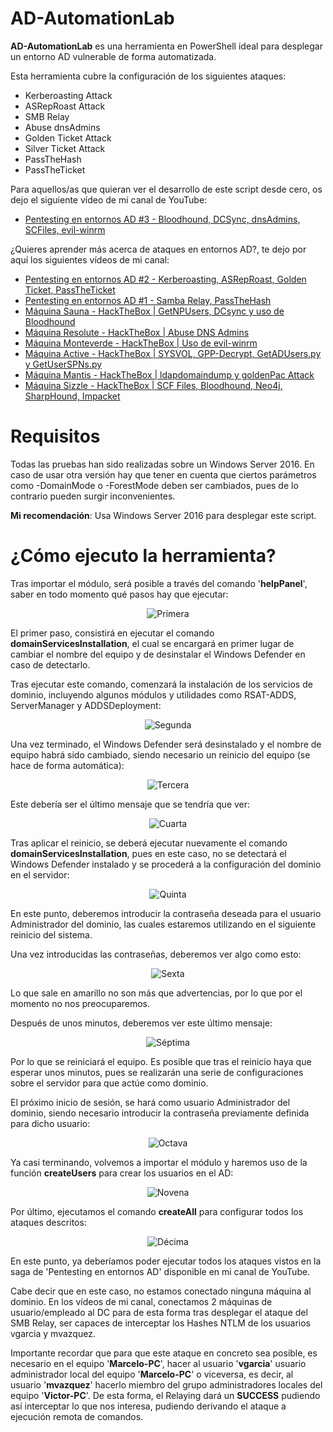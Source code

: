 # AD-AutomationLab

**AD-AutomationLab** es una herramienta en PowerShell ideal para desplegar un entorno AD vulnerable de forma automatizada.

Esta herramienta cubre la configuración de los siguientes ataques:

* Kerberoasting Attack
* ASRepRoast Attack
* SMB Relay
* Abuse dnsAdmins
* Golden Ticket Attack
* Silver Ticket Attack
* PassTheHash
* PassTheTicket

Para aquellos/as que quieran ver el desarrollo de este script desde cero, os dejo el siguiente vídeo de mi canal de YouTube:

- [Pentesting en entornos AD #3 - Bloodhound, DCSync, dnsAdmins, SCFiles, evil-winrm](https://www.youtube.com/watch?v=7z7So-2XVis)

¿Quieres aprender más acerca de ataques en entornos AD?, te dejo por aquí los siguientes vídeos de mi canal:

- [Pentesting en entornos AD #2 - Kerberoasting, ASRepRoast, Golden Ticket, PassTheTicket](https://www.youtube.com/watch?v=KYFlvFfh-Js)
- [Pentesting en entornos AD #1 - Samba Relay, PassTheHash](https://www.youtube.com/watch?v=LLevcaB4qew)
- [Máquina Sauna - HackTheBox | GetNPUsers, DCsync y uso de Bloodhound ](https://www.youtube.com/watch?v=3pnyfi8Fn6g)
- [Máquina Resolute - HackTheBox | Abuse DNS Admins](https://www.youtube.com/watch?v=4WuUXboQBh0)
- [Máquina Monteverde - HackTheBox | Uso de evil-winrm](https://www.youtube.com/watch?v=3jOlFPy8Ug0)
- [Máquina Active - HackTheBox | SYSVOL, GPP-Decrypt, GetADUsers.py y GetUserSPNs.py](https://www.youtube.com/watch?v=bFmBBgncY4o)
- [Máquina Mantis - HackTheBox | ldapdomaindump y goldenPac Attack](https://www.youtube.com/watch?v=BO7_1s8y8zM)
- [Máquina Sizzle - HackTheBox | SCF Files, Bloodhound, Neo4j, SharpHound, Impacket](https://www.youtube.com/watch?v=0rmG5EneRuQ)

Requisitos
======
Todas las pruebas han sido realizadas sobre un Windows Server 2016. En caso de usar otra versión hay que tener en cuenta que ciertos parámetros como -DomainMode o -ForestMode deben ser cambiados, pues de lo contrario pueden surgir inconvenientes.

**Mi recomendación**: Usa Windows Server 2016 para desplegar este script.

¿Cómo ejecuto la herramienta?
======
Tras importar el módulo, será posible a través del comando '**helpPanel**', saber en todo momento qué pasos hay que ejecutar:

<p align="center">
<img src="Images/1.png"
	alt="Primera"
	style="float: margin-right: 10px;" />
</p>

El primer paso, consistirá en ejecutar el comando **domainServicesInstallation**, el cual se encargará en primer lugar de cambiar el nombre del equipo y de desinstalar el Windows Defender en caso de detectarlo.

Tras ejecutar este comando, comenzará la instalación de los servicios de dominio, incluyendo algunos módulos y utilidades como RSAT-ADDS, ServerManager y ADDSDeployment:

<p align="center">
<img src="Images/2.png"
        alt="Segunda"
        style="float: margin-right: 10px;" />
</p>

Una vez terminado, el Windows Defender será desinstalado y el nombre de equipo habrá sido cambiado, siendo necesario un reinicio del equipo (se hace de forma automática):

<p align="center">
<img src="Images/3.png"
        alt="Tercera"
        style="float: margin-right: 10px;" />
</p>

Este debería ser el último mensaje que se tendría que ver:

<p align="center">
<img src="Images/4.png"
        alt="Cuarta"
        style="float: margin-right: 10px;" />
</p>

Tras aplicar el reinicio, se deberá ejecutar nuevamente el comando **domainServicesInstallation**, pues en este caso, no se detectará el Windows Defender instalado y se procederá a la configuración del dominio en el servidor:

<p align="center">
<img src="Images/5.png"
        alt="Quinta"
        style="float: margin-right: 10px;" />
</p>

En este punto, deberemos introducir la contraseña deseada para el usuario Administrador del dominio, las cuales estaremos utilizando en el siguiente reinicio del sistema.

Una vez introducidas las contraseñas, deberemos ver algo como esto:

<p align="center">
<img src="Images/6.png"
        alt="Sexta"
        style="float: margin-right: 10px;" />
</p>

Lo que sale en amarillo no son más que advertencias, por lo que por el momento no nos preocuparemos.

Después de unos minutos, deberemos ver este último mensaje:

<p align="center">
<img src="Images/7.png"
        alt="Séptima"
        style="float: margin-right: 10px;" />
</p>

Por lo que se reiniciará el equipo. Es posible que tras el reinicio haya que esperar unos minutos, pues se realizarán una serie de configuraciones sobre el servidor para que actúe como dominio.

El próximo inicio de sesión, se hará como usuario Administrador del dominio, siendo necesario introducir la contraseña previamente definida para dicho usuario:

<p align="center">
<img src="Images/8.png"
        alt="Octava"
        style="float: margin-right: 10px;" />
</p>

Ya casi terminando, volvemos a importar el módulo y haremos uso de la función **createUsers** para crear los usuarios en el AD:

<p align="center">
<img src="Images/9.png"
        alt="Novena"
        style="float: margin-right: 10px;" />
</p>

Por último, ejecutamos el comando **createAll** para configurar todos los ataques descritos:

<p align="center">
<img src="Images/10.png"
        alt="Décima"
        style="float: margin-right: 10px;" />
</p>

En este punto, ya deberíamos poder ejecutar todos los ataques vistos en la saga de 'Pentesting en entornos AD' disponible en mi canal de YouTube.

Cabe decir que en este caso, no estamos conectado ninguna máquina al dominio. En los vídeos de mi canal, conectamos 2 máquinas de usuario/empleado al DC para de esta forma tras desplegar el ataque del SMB Relay, ser capaces de interceptar los Hashes NTLM de los usuarios vgarcia y mvazquez. 

Importante recordar que para que este ataque en concreto sea posible, es necesario en el equipo '**Marcelo-PC**', hacer al usuario '**vgarcia**' usuario administrador local del equipo '**Marcelo-PC**' o viceversa, es decir, al usuario '**mvazquez**' hacerlo miembro del grupo administradores locales del equipo '**Victor-PC**'. De esta forma, el Relaying dará un **SUCCESS** pudiendo así interceptar lo que nos interesa, pudiendo derivando el ataque a ejecución remota de comandos.

